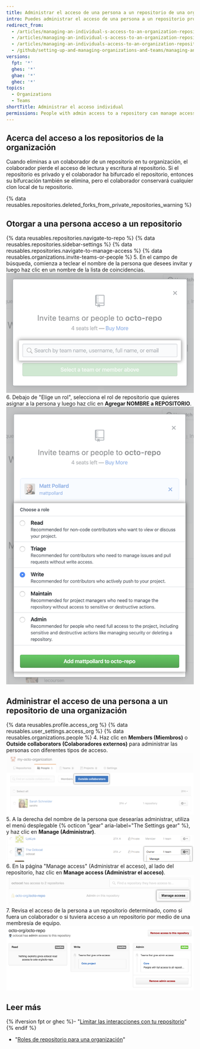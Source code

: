```yaml
---
title: Administrar el acceso de una persona a un repositorio de una organización
intro: Puedes administrar el acceso de una persona a un repositorio propiedad de tu organización.
redirect_from:
  - /articles/managing-an-individual-s-access-to-an-organization-repository-early-access-program
  - /articles/managing-an-individual-s-access-to-an-organization-repository
  - /articles/managing-an-individuals-access-to-an-organization-repository
  - /github/setting-up-and-managing-organizations-and-teams/managing-an-individuals-access-to-an-organization-repository
versions:
  fpt: '*'
  ghes: '*'
  ghae: '*'
  ghec: '*'
topics:
  - Organizations
  - Teams
shortTitle: Administrar el acceso individual
permissions: People with admin access to a repository can manage access to the repository.
---
```


## Acerca del acceso a los repositorios de la organización

Cuando eliminas a un colaborador de un repositorio en tu organización, el colaborador pierde el acceso de lectura y escritura al repositorio. Si el repositorio es privado y el colaborador ha bifurcado el repositorio, entonces su bifurcación también se elimina, pero el colaborador conservará cualquier clon local de tu repositorio.

{% data reusables.repositories.deleted_forks_from_private_repositories_warning %}

## Otorgar a una persona acceso a un repositorio

{% data reusables.repositories.navigate-to-repo %}
{% data reusables.repositories.sidebar-settings %}
{% data reusables.repositories.navigate-to-manage-access %}
{% data reusables.organizations.invite-teams-or-people %}
5. En el campo de búsqueda, comienza a teclear el nombre de la persona que desees invitar y luego haz clic en un nombre de la lista de coincidencias. ![Campo de búsqueda para teclear el nombre del equipo o persona que deseas invitar al repositorio](/assets/images/help/repository/manage-access-invite-search-field.png)
6. Debajo de "Elige un rol", selecciona el rol de repositorio que quieres asignar a la persona y luego haz clic en **Agregar NOMBRE a REPOSITORIO**. ![Seleccionar los permisos para el equipo o persona](/assets/images/help/repository/manage-access-invite-choose-role-add.png)

## Administrar el acceso de una persona a un repositorio de una organización

{% data reusables.profile.access_org %}
{% data reusables.user_settings.access_org %}
{% data reusables.organizations.people %}
4. Haz clic en **Members (Miembros)** o **Outside collaborators (Colaboradores externos)** para administrar las personas con diferentes tipos de acceso. ![Botón para invitar a miembros o colaboradores externos a una organización](/assets/images/help/organizations/select-outside-collaborators.png)
5. A la derecha del nombre de la persona que desearías administrar, utiliza el menú desplegable {% octicon "gear" aria-label="The Settings gear" %}, y haz clic en **Manage (Administrar)**. ![Enlace de acceso al gerente](/assets/images/help/organizations/member-manage-access.png)
6. En la página "Manage access" (Administrar el acceso), al lado del repositorio, haz clic en **Manage access (Administrar el acceso)**. ![Botón de administración de acceso a un repositorio](/assets/images/help/organizations/repository-manage-access.png)
7. Revisa el acceso de la persona a un repositorio determinado, como si fuera un colaborador o si tuviera acceso a un repositorio por medio de una membresía de equipo. ![Matriz de acceso a repositorio para el usuario](/assets/images/help/organizations/repository-access-matrix-for-user.png)

## Leer más

{% ifversion fpt or ghec %}- "[Limitar las interacciones con tu repositorio](/articles/limiting-interactions-with-your-repository)"{% endif %}
- "[Roles de repositorio para una organización](/organizations/managing-access-to-your-organizations-repositories/repository-roles-for-an-organization)"
